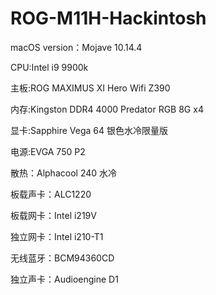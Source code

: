 # ROG-M11H-Hackintosh
macOS version：Mojave 10.14.4

CPU:Intel i9 9900k

主板:ROG MAXIMUS XI Hero Wifi Z390

内存:Kingston DDR4 4000 Predator RGB 8G x4

显卡:Sapphire Vega 64 银色水冷限量版

电源:EVGA 750 P2

散热：Alphacool 240 水冷

板载声卡：ALC1220

板载网卡：Intel i219V

独立网卡：Intel i210-T1

无线蓝牙：BCM94360CD

独立声卡：Audioengine D1

